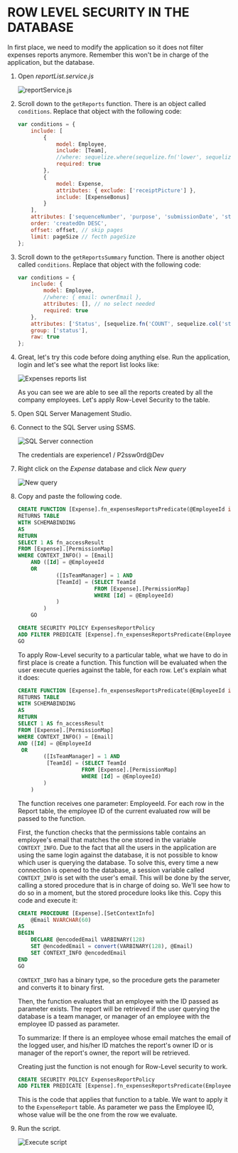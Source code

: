 <page title="Row Level Security in the database"/>

ROW LEVEL SECURITY IN THE DATABASE
====

In first place, we need to modify the application so it does not filter expenses reports anymore. Remember this won't be in charge of the application, but the database.

1. Open *reportList.service.js*
 
    ![reportService.js](img/2.jpg)
  
2. Scroll down to the `getReports` function. There is an object called `conditions`. Replace that object with the following code:
 
    ```javascript
    var conditions = {
        include: [
            {
                model: Employee,
                include: [Team],
                //where: sequelize.where(sequelize.fn('lower', sequelize.col('Email')), ownerEmail.toLowerCase()),
                required: true
            },
            {
                model: Expense,
                attributes: { exclude: ['receiptPicture'] },
                include: [ExpenseBonus]
            }
        ],
        attributes: ['sequenceNumber', 'purpose', 'submissionDate', 'status', 'reimburseInPoints', 'description', 'createdOn'],
        order: 'createdOn DESC',
        offset: offset, // skip pages
        limit: pageSize // fecth pageSize
    };
    ```

3. Scroll down to the `getReportsSummary` function. There is another object called `conditions`. Replace that object with the following code:

    ```javascript
    var conditions = {
        include: {
            model: Employee,
            //where: { email: ownerEmail },
            attributes: [], // no select needed
            required: true
        },
        attributes: ['Status', [sequelize.fn('COUNT', sequelize.col('status')), 'Count']],
        group: ['status'],
        raw: true
    };
    ```

4. Great, let's try this code before doing anything else. Run the application, login and let's see what the report list looks like:

    ![Expenses reports list](img/4.jpg)

    As you can see we are able to see all the reports created by all the company employees. Let's apply Row-Level Security to the table.

5. Open SQL Server Management Studio.

6. Connect to the SQL Server using SSMS.
 
    ![SQL Server connection](img/5.jpg)

    The credentials are experience1 / P2ssw0rd@Dev

7. Right click on the *Expense* database and click *New query*
  
    ![New query](img/6.jpg)

8. Copy and paste the following code.

    ```sql
    CREATE FUNCTION [Expense].fn_expensesReportsPredicate(@EmployeeId int)
    RETURNS TABLE
    WITH SCHEMABINDING
    AS
    RETURN 
    SELECT 1 AS fn_accessResult 
    FROM [Expense].[PermissionMap]
    WHERE CONTEXT_INFO() = [Email]
        AND ([Id] = @EmployeeId
        OR 
                ([IsTeamManager] = 1 AND 
                [TeamId] = (SELECT TeamId 
                            FROM [Expense].[PermissionMap]
                            WHERE [Id] = @EmployeeId)
                )
            )
        GO

    CREATE SECURITY POLICY ExpensesReportPolicy
    ADD FILTER PREDICATE [Expense].fn_expensesReportsPredicate(EmployeeId) ON [Expense].[ExpenseReport]
    GO
    ```

    To apply Row-Level security to a particular table, what we have to do in first place is create a function. This function will be evaluated when the user execute queries against the table, for each row. Let's explain what it does:

    ```sql
   CREATE FUNCTION [Expense].fn_expensesReportsPredicate(@EmployeeId int)
   RETURNS TABLE
   WITH SCHEMABINDING
   AS
   RETURN 
   SELECT 1 AS fn_accessResult 
   FROM [Expense].[PermissionMap]
   WHERE CONTEXT_INFO() = [Email]
    AND ([Id] = @EmployeeId
     OR 
            ([IsTeamManager] = 1 AND 
             [TeamId] = (SELECT TeamId 
                        FROM [Expense].[PermissionMap]
                        WHERE [Id] = @EmployeeId)
            )
        )
    ```

    The function receives one parameter: EmployeeId. For each row in the Report table, the employee ID of the current evaluated row will be passed to the function. 

    First, the function checks that the permissions table contains an employee's email that matches the one stored in the variable `CONTEXT_INFO`. Due to the fact that all the users in the application are using the same login against the database, it is not possible to know which user is querying the database. 
    To solve this, every time a new connection is opened to the database, a session variable called `CONTEXT_INFO` is set with the user's email. This will be done by the server, calling a stored procedure that is in charge of doing so. We'll see how to do so in a moment, but the stored procedure looks like this. Copy this code and execute it:

    ```sql
    CREATE PROCEDURE [Expense].[SetContextInfo]
        @Email NVARCHAR(60)
    AS
    BEGIN
        DECLARE @encodedEmail VARBINARY(128)
        SET @encodedEmail = convert(VARBINARY(128), @Email)
        SET CONTEXT_INFO @encodedEmail
    END
    GO
    ```

    `CONTEXT_INFO` has a binary type, so the procedure gets the parameter and converts it to binary first.

    Then, the function evaluates that an employee with the ID passed as parameter exists. The report will be retrieved if the user querying the database is a team manager, or manager of an employee with the employee ID passed as parameter.

    To summarize: If there is an employee whose email matches the email of the logged user, and his/her ID matches the report's owner ID or is manager of the report's owner, the report will be retrieved.

    Creating just the function is not enough for Row-Level security to work. 

    ```sql
    CREATE SECURITY POLICY ExpensesReportPolicy
    ADD FILTER PREDICATE [Expense].fn_expensesReportsPredicate(EmployeeId) ON [Expense].[ExpenseReport]
    ```
        
    This is the code that applies that function to a table. We want to apply it to the `ExpenseReport` table. As parameter we pass the Employee ID, whose value will be the one from the row we evaluate.

9. Run the script.

    ![Execute script](img/7.jpg)




    

    








    
